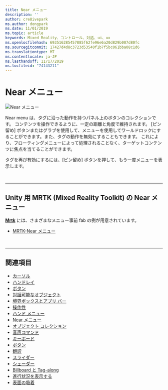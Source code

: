 ```yaml
---
title: Near メニュー
description: ''
author: cre8ivepark
ms.author: dongpark
ms.date: 11/01/2019
ms.topic: article
keywords: Mixed Reality、コントロール、対話、ui、ux
ms.openlocfilehash: 693516285457885f62fe96e6a20d829b007d80fc
ms.sourcegitcommit: 17427d4d8c3723d53540f1b7f5bc061bba08c1d6
ms.translationtype: MT
ms.contentlocale: ja-JP
ms.lasthandoff: 11/17/2019
ms.locfileid: "74143211"
---
```

# <a name="near-menu"></a>Near メニュー

![Near メニュー](images/UX/UX_Hero_NearMenu.jpg)

Near menu は、タグに沿った動作を持つパネル上のボタンのコレクションです。 コンテンツを操作できるように、一定の距離と角度で維持されます。 [ピン留め] ボタンまたはグラブを使用して、メニューを使用してワールドロックにすることができます。また、タグの動作を無効にすることもできます。 これにより、フローティングメニューによって処理されることなく、ターゲットコンテンツに焦点を当てることができます。

タグを再び有効にするには、[ピン留め] ボタンを押して、もう一度メニューを表示します。

<br>

---

## <a name="near-menu-in-mrtkmixed-reality-toolkit-for-unity"></a>Unity 用 MRTK (Mixed Reality Toolkit) の Near メニュー
**[Mrtk](https://github.com/Microsoft/MixedRealityToolkit-Unity)** には、さまざまなメニュー事前 fab の例が用意されています。

* [MRTK-Near メニュー](https://microsoft.github.io/MixedRealityToolkit-Unity/Documentation/README_NearMenu.html)


<br>

---


## <a name="see-also"></a>関連項目

* [カーソル](cursors.md)
* [ハンドレイ](point-and-commit.md)
* [ボタン](button.md)
* [対話可能なオブジェクト](interactable-object.md)
* [境界ボックスとアプリ バー](app-bar-and-bounding-box.md)
* [操作性](direct-manipulation.md)
* [ハンド メニュー](hand-menu.md)
* [Near メニュー](near-menu.md)
* [オブジェクト コレクション](object-collection.md)
* [音声コマンド](voice-input.md)
* [キーボード](keyboard.md)
* [ボタン](tooltip.md)
* [翻訳](slate.md)
* [スライダー](slider.md)
* [シェーダー](shader.md)
* [Billboard と Tag-along](billboarding-and-tag-along.md)
* [進行状況を表示する](progress.md)
* [表面の吸着](surface-magnetism.md)
